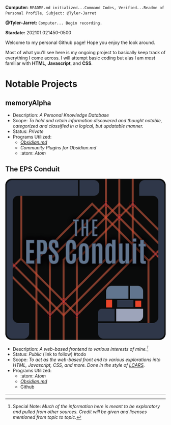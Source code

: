**Computer:** `README.md initialized...Command Codes, Verified...Readme of Personal Profile, Subject: @Tyler-Jarret`

**@Tyler-Jarret:** `Computer... Begin recording.`

**Stardate:** 202101.021450-0500

Welcome to my personal Github page! Hope you enjoy the look around.

Most of what you'll see here is my ongoing project to basically keep track of everything I come across. I will attempt basic coding but alas I am *most* familiar with **HTML**, **Javascript**, and **CSS**.

# Notable Projects

## memoryAlpha

- Description: *A Personal Knowledge Database*
- Scope: *To hold and retain information discovered and thought notable, categorized and classified in a logical, but updatable manner.*
- Status: *Private*
- Programs Utilized:
	- *[Obsidian.md](https://obsidian.md)*
	- *Community Plugins for Obsidian.md*
	- :atom: *Atom*

## The EPS Conduit

![EPS Conduit Logo](https://github.com/Tyler-Jarret/Tyler-Jarret/blob/main/Graphical%20Work/output/2021-01-02_EPSConduit_square_2048px.png)

- Description: *A web-based frontend to various interests of mine.[^1]*
- Status: *Public* (link to follow) #todo
- Scope: *To act as the web-based front end to various explorations into HTML, Javascript, CSS, and more. Done in the style of [LCARS](https://en.wikipedia.org/wiki/LCARS).*
- Programs Utilized:
	- :atom: *Atom*
	- *[Obsidian.md](https://obsidian.md)*
	- Github

- - -

[^1]: Special Note: *Much of the information here is meant to be exploratory and pulled from other sources. Credit will be given and licenses mentioned from topic to topic.*

